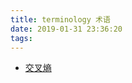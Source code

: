 ```yaml
---
title: terminology 术语
date: 2019-01-31 23:36:20
tags:
---
```

* [交叉熵](https://blog.csdn.net/tsyccnh/article/details/79163834)